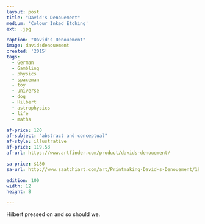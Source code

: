 ```yaml
---
layout: post
title: "David's Denouement"
medium: 'Colour Inked Etching'
ext: .jpg

caption: "David's Denouement"
image: davidsdenouement
created: '2015'
tags:
  - German
  - Gambling
  - physics
  - spaceman
  - toy
  - universe
  - dog
  - Hilbert
  - astrophysics
  - life
  - maths

af-price: 120
af-subject: "abstract and conceptual"
af-style: illustrative
af-price: 119.53
af-url: https://www.artfinder.com/product/davids-denouement/

sa-price: $180
sa-url: http://www.saatchiart.com/art/Printmaking-David-s-Denouement/19454/2379802/view

edition: 100
width: 12
height: 8

---
```


Hilbert pressed on and so should we.
